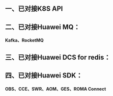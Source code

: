 ## 一、已对接K8S API
## 二、已对接Huawei MQ：
#### Kafka、RocketMQ
## 三、已对接Huawei DCS for redis：
## 四、已对接Huawei SDK：
#### OBS、CCE、SWR、AOM、GES、ROMA Connect
